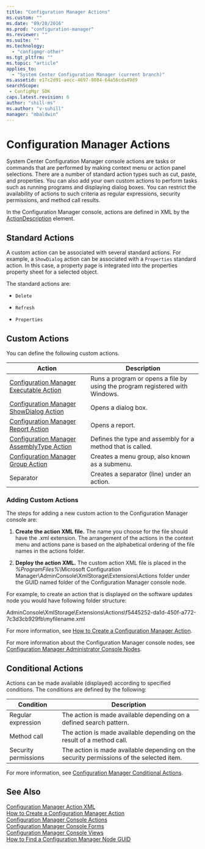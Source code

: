 ```yaml
---
title: "Configuration Manager Actions"
ms.custom: ""
ms.date: "09/20/2016"
ms.prod: "configuration-manager"
ms.reviewer: ""
ms.suite: ""
ms.technology:
  - "configmgr-other"
ms.tgt_pltfrm: ""
ms.topic: "article"
applies_to:
  - "System Center Configuration Manager (current branch)"
ms.assetid: e17c2d91-aecc-4697-8084-64a56cda49d9searchScope: - ConfigMgr SDK
caps.latest.revision: 6
author: "shill-ms"
ms.author: "v-suhill"
manager: "mbaldwin"
---
```

# Configuration Manager Actions
System Center Configuration Manager console actions are tasks or commands that are performed by making context menu or action panel selections. There are a number of standard action types such as cut, paste, and properties. You can also add your own custom actions to perform tasks such as running programs and displaying dialog boxes. You can restrict the availability of actions to such criteria as regular expressions, security permissions, and method call results.  

 In the Configuration Manager console, actions are defined in XML by the [ActionDescription](https://msdn.microsoft.com/library/microsoft.configurationmanagement.adminconsole.schema.actiondescription.aspx) element.  

## Standard Actions  
 A custom action can be associated with several standard actions. For example, a `ShowDialog` action can be associated with a `Properties` standard action. In this case, a property page is integrated into the properties property sheet for a selected object.  

 The standard actions are:  

-   `Delete`  

-   `Refresh`  

-   `Properties`  

## Custom Actions  
 You can define the following custom actions.  

|Action|Description|  
|------------|-----------------|  
|[Configuration Manager Executable Action](../../../../develop/core/servers/console/executable-action.md)|Runs a program or opens a file by using the program registered with Windows.|  
|[Configuration Manager ShowDialog Action](../../../../develop/core/servers/console/showdialog-action.md)|Opens a dialog box.|  
|[Configuration Manager Report Action](../../../../develop/core/servers/console/report-action.md)|Opens a report.|  
|[Configuration Manager AssemblyType Action](../../../../develop/core/servers/console/assemblytype-action.md)|Defines the type and assembly for a method that is called.|  
|[Configuration Manager Group Action](../../../../develop/core/servers/console/group-action.md)|Creates a menu group, also known as a submenu.|  
|Separator|Creates a separator (line) under an action.|  

### Adding Custom Actions  
 The steps for adding a new custom action to the Configuration Manager console are:  

1.  **Create the action XML file.** The name you choose for the file should have the .xml extension. The arrangement of the actions in the context menu and actions pane is based on the alphabetical ordering of the file names in the actions folder.  

2.  **Deploy the action XML.** The custom action XML file is placed in the *%ProgramFiles%*\Microsoft Configuration Manager\AdminConsole\XmlStorage\Extensions\Actions folder under the GUID named folder of the Configuration Manager console node.  

 For example, to create an action that is displayed on the software updates node you would have following folder structure:  

 AdminConsole\XmlStorage\Extensions\Actions\f5445252-da1d-450f-a772-7c3d3cb929fb\myfilename.xml  

 For more information, see [How to Create a Configuration Manager Action](../../../../develop/core/servers/console/how-to-create-a-configuration-manager-action.md).  

 For more information about the Configuration Manager console nodes, see [Configuration Manager Administrator Console Nodes](../../../../develop/core/servers/console/console-nodes.md).  

## Conditional Actions  
 Actions can be made available (displayed) according to specified conditions. The conditions are defined by the following:  

|Condition|Description|  
|---------------|-----------------|  
|Regular expression|The action is made available depending on a defined search pattern.|  
|Method call|The action is made available depending on the result of a method call.|  
|Security permissions|The action is made available depending on the security permissions of the selected item.|  

 For more information, see [Configuration Manager Conditional Actions](../../../../develop/core/servers/console/conditional-actions.md).  

## See Also  
 [Configuration Manager Action XML](../../../../develop/core/servers/console/configuration-manager-action-xml.md)   
 [How to Create a Configuration Manager Action](../../../../develop/core/servers/console/how-to-create-a-configuration-manager-action.md)   
 [Configuration Manager Console Actions](../../../../develop/core/servers/console/console-actions.md)   
 [Configuration Manager Console Forms](../../../../develop/core/servers/console/console-forms.md)   
 [Configuration Manager Console Views](../../../../develop/core/servers/console/console-views.md)   
 [How to Find a Configuration Manager Node GUID](../../../../develop/core/servers/console/how-to-find-a-configuration-manager-console-node-guid.md)

